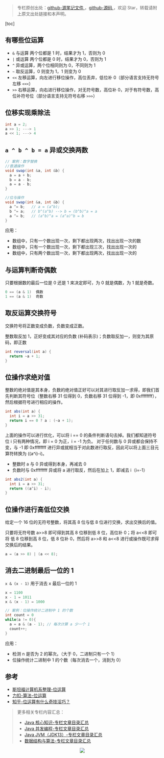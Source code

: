 > 专栏原创出处：[github-源笔记文件 ](https://github.com/GourdErwa/review-notes) ，[github-源码 ](https://github.com/GourdErwa/leetcode)，欢迎 Star，转载请附上原文出处链接和本声明。

[toc]

## 有哪些位运算

- `&` 与运算 两个位都是 1 时，结果才为 1，否则为 0
- `|` 或运算 两个位都是 0 时，结果才为 0，否则为 1
- `^` 异或运算，两个位相同则为 0，不同则为 1
- `~` 取反运算，0 则变为 1，1 则变为 0
- `<<` 左移运算，向左进行移位操作，高位丢弃，低位补 0（部分语言支持无符号左移 `<<<`）
- `>>` 右移运算，向右进行移位操作，对无符号数，高位补 0，对于有符号数，高位补符号位（部分语言支持无符号右移 `>>>`）

## 位移实现乘除法
```java
int a = 2;
a >> 1; ---> 1
a << 1; ---> 4
```

## `a ^ b ^ b = a` 异或交换两数
```java
// 案例：数字替换
//普通操作
void swap(int &a, int &b) {
  a = a + b;
  b = a - b;
  a = a - b;
}

//位与操作
void swap(int &a, int &b) {
  a ^= b;   // a = (a^b);
  b ^= a;   // b^(a^b) --> b = (b^b)^a = a
  a ^= b;   // (a^b)^a = (a^a)^b = b
}
```
应用：
- 数组中，只有一个数出现一次，剩下都出现两次，找出出现一次的数
- 数组中，只有一个数出现一次，剩下都出现三次，找出出现一次的
- 数组中，只有两个数出现一次，剩下都出现两次，找出出现一次的

## 与运算判断奇偶数

只要根据数的最后一位是 0 还是 1 来决定即可，为 0 就是偶数，为 1 就是奇数。
```java
0 == (a & 1)  偶数
1 == (a & 1)  奇数
```

## 取反运算交换符号

交换符号将正数变成负数，负数变成正数。

整数取反加 1，正好变成其对应的负数 (补码表示)；负数取反加一，则变为其原码，即正数
```java
int reversal(int a) {
  return ~a + 1;
}
```

## 位操作求绝对值

整数的绝对值是其本身，负数的绝对值正好可以对其进行取反加一求得，即我们首先判断其符号位（整数右移 31 位得到 0，负数右移 31 位得到 -1，即 0xffffffff），
然后根据符号进行相应的操作。
```java
int abs(int a) {
  int i = a >> 31;
  return i == 0 ? a : (~a + 1);
}
```
上面的操作可以进行优化，可以将 i == 0 的条件判断语句去掉。我们都知道符号位 i 只有两种情况，即 i = 0 为正，i = -1 为负。
对于任何数与 0 异或都会保持不变，与 -1 即 0xffffffff 进行异或就相当于对此数进行取反，因此可以将上面三目元算符转换为 ((a^i)-i)。

- 整数时 a 与 0 异或得到本身，再减去 0
- 负数时与 0xffffffff 异或将 a 进行取反，然后在加上 1，即减去 i（i=-1）

```java
int abs2(int a) {
  int i = a >> 31;
  return ((a^i) - i);
}
```

## 位操作进行高低位交换

给定一个 16 位的无符号整数，将其高 8 位与低 8 位进行交换，求出交换后的值。

只要将无符号数 a>>8 即可得到其高 8 位移到低 8 位，高位补 0；将 a<<8 即可将 低 8 位移到高 8 位，低 8 位补 0，然后将 a>>8 和 a<<8 进行或操作既可求得交换后的结果。
```java
a = (a >> 8) | (a << 8);
```

## 消去二进制最后一位的 1
`x & (x - 1)` 用于消去 x 最后一位的 1
```java
x = 1100
x - 1 = 1011
x & (x - 1) = 1000

// 案例：位操作统计二进制中 1 的个数
int count = 0  
while(a != 0){  
  a = a & (a - 1); // 每次计算 a 少一个 1
  count++;  
} 
```
应用：
- 检测 n 是否为 2 的幂次。（大于 0，二进制只有一个 1）
- 位操作统计二进制中 1 的个数（每次消去一个，消到为 0）

## 参考
- [斯坦福计算机系整理-位运算 ](http://graphics.stanford.edu/~seander/bithacks.html#OperationCounting)
- [力扣-算法-位运算 ](https://leetcode-cn.com/problemset/all/?topicSlugs=bit-manipulation)
- [知乎-位运算有什么奇技淫巧？](https://www.zhihu.com/question/38206659)

> 更多相关专栏内容汇总：
>- [Java 核心知识-专栏文章目录汇总 ](https://gourderwa.blog.csdn.net/article/details/104020339)
>- [Java 并发编程-专栏文章目录汇总 ](https://blog.csdn.net/xiaohulunb/article/details/103594468)
>- [Java JVM（JDK13）-专栏文章目录汇总 ](https://blog.csdn.net/xiaohulunb/article/details/103828570)
>- [数据结构与算法-专栏文章目录汇总 ](https://blog.csdn.net/xiaohulunb/article/details/104368031)

<div align="center">
    <img src="https://blog-review-notes.oss-cn-beijing.aliyuncs.com/gourderwa.footer.jpeg">
</div>